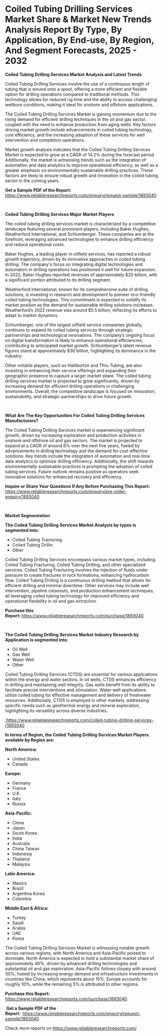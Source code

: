 <p><h1>Coiled Tubing Drilling Services Market Share & Market New Trends Analysis Report By Type, By Application, By End-use, By Region, And Segment Forecasts, 2025 - 2032</h1></p><p><strong>Coiled Tubing Drilling Services Market Analysis and Latest Trends</strong></p>
<p><p>Coiled Tubing Drilling Services involve the use of a continuous length of tubing that is wound onto a spool, offering a more efficient and flexible option for drilling operations compared to traditional methods. This technology allows for reduced rig time and the ability to access challenging wellbore conditions, making it ideal for onshore and offshore applications. </p><p>The Coiled Tubing Drilling Services Market is gaining momentum due to the rising demand for efficient drilling techniques in the oil and gas sector, coupled with the need to enhance production from aging wells. Key factors driving market growth include advancements in coiled tubing technology, cost efficiency, and the increasing adoption of these services for well intervention and completion operations. </p><p>Market growth analysis indicates that the Coiled Tubing Drilling Services Market is expected to grow at a CAGR of 14.2% during the forecast period. Additionally, the market is witnessing trends such as the integration of automation and data analytics to improve operational efficiency, as well as a greater emphasis on environmentally sustainable drilling practices. These factors are likely to ensure robust growth and innovation in the coiled tubing sector in the coming years.</p></p>
<p><strong>Get a Sample PDF of the Report:&nbsp;</strong> <a href="https://www.reliableresearchreports.com/enquiry/request-sample/1893040?utm_campaign=3207&utm_medium=2&utm_source=Github&utm_content=ia&utm_term=11032025&utm_id=coiled-tubing-drilling-services">https://www.reliableresearchreports.com/enquiry/request-sample/1893040</a></p>
<p>&nbsp;</p>
<p><strong>Coiled Tubing Drilling Services Major Market Players</strong></p>
<p><p>The coiled tubing drilling services market is characterized by a competitive landscape featuring several prominent players, including Baker Hughes, Weatherford International, and Schlumberger. These companies are at the forefront, leveraging advanced technologies to enhance drilling efficiency and reduce operational costs.</p><p>Baker Hughes, a leading player in oilfield services, has reported a robust growth trajectory, driven by its innovative approaches in coiled tubing drilling. The company's focus on integrating digital technologies and automation in drilling operations has positioned it well for future expansion. In 2022, Baker Hughes reported revenues of approximately $20 billion, with a significant portion attributed to its drilling segment.</p><p>Weatherford International, known for its comprehensive suite of drilling solutions, is investing in research and development to pioneer eco-friendly coiled tubing technologies. This commitment is expected to solidify its market position as the demand for sustainable drilling solutions increases. Weatherford’s 2022 revenue was around $5.5 billion, reflecting its efforts to adapt to market dynamics.</p><p>Schlumberger, one of the largest oilfield service companies globally, continues to expand its coiled tubing services through strategic partnerships and technological innovations. The company’s ongoing focus on digital transformation is likely to enhance operational efficiencies, contributing to anticipated market growth. Schlumberger’s latest revenue figures stand at approximately $30 billion, highlighting its dominance in the industry.</p><p>Other notable players, such as Halliburton and Thru Tubing, are also investing in enhancing their service offerings and expanding their geographic presence to capture a larger market share. The coiled tubing drilling services market is projected to grow significantly, driven by increasing demand for efficient drilling operations in challenging environments. Overall, the competitive landscape is focused on innovation, sustainability, and strategic partnerships to drive future growth.</p></p>
<p>&nbsp;</p>
<p><strong>What Are The Key Opportunities For Coiled Tubing Drilling Services Manufacturers?</strong></p>
<p><p>The Coiled Tubing Drilling Services market is experiencing significant growth, driven by increasing exploration and production activities in onshore and offshore oil and gas sectors. The market is projected to expand at a CAGR of around 6% over the next five years, fueled by advancements in drilling technology and the demand for cost-effective solutions. Key trends include the integration of automation and real-time data analytics to optimize drilling efficiency. Additionally, the shift towards environmentally sustainable practices is prompting the adoption of coiled tubing services. Future outlook remains positive as operators seek innovative solutions for enhanced recovery and efficiency.</p></p>
<p><strong>Inquire or Share Your Questions If Any Before Purchasing This Report:</strong> <a href="https://www.reliableresearchreports.com/enquiry/pre-order-enquiry/1893040?utm_campaign=3207&utm_medium=2&utm_source=Github&utm_content=ia&utm_term=11032025&utm_id=coiled-tubing-drilling-services">https://www.reliableresearchreports.com/enquiry/pre-order-enquiry/1893040</a></p>
<p>&nbsp;</p>
<p><strong>Market Segmentation</strong></p>
<p><strong>The Coiled Tubing Drilling Services Market Analysis by types is segmented into:</strong></p>
<p><ul><li>Coiled Tubing Tracturing</li><li>Coiled Tubing Drillin</li><li>Other</li></ul></p>
<p><p>Coiled Tubing Drilling Services encompass various market types, including Coiled Tubing Fracturing, Coiled Tubing Drilling, and other specialized services. Coiled Tubing Fracturing involves the injection of fluids under pressure to create fractures in rock formations, enhancing hydrocarbon flow. Coiled Tubing Drilling is a continuous drilling method that allows for efficient drilling and minimal downtime. Other services may include well intervention, pipeline cleanouts, and production enhancement techniques, all leveraging coiled tubing technology for improved efficiency and operational flexibility in oil and gas extraction.</p></p>
<p><strong>Purchase this Report:&nbsp;</strong><a href="https://www.reliableresearchreports.com/purchase/1893040?utm_campaign=3207&utm_medium=2&utm_source=Github&utm_content=ia&utm_term=11032025&utm_id=coiled-tubing-drilling-services">https://www.reliableresearchreports.com/purchase/1893040</a></p>
<p>&nbsp;</p>
<p><strong>The Coiled Tubing Drilling Services Market Industry Research by Application is segmented into:</strong></p>
<p><ul><li>Oil Well</li><li>Gas Well</li><li>Water Well</li><li>Other</li></ul></p>
<p><p>Coiled Tubing Drilling Services (CTDS) are essential for various applications within the energy and water sectors. In oil wells, CTDS enhances efficiency in drilling and maintaining well integrity. Gas wells benefit from its ability to facilitate precise interventions and stimulation. Water well applications utilize coiled tubing for effective management and delivery of freshwater resources. Additionally, CTDS is employed in other markets, addressing specific needs such as geothermal energy and mineral exploration, highlighting its versatility across diverse industries.</p></p>
<p><a href="https://www.reliableresearchreports.com/coiled-tubing-drilling-services-r1893040?utm_campaign=3207&utm_medium=2&utm_source=Github&utm_content=ia&utm_term=11032025&utm_id=coiled-tubing-drilling-services">&nbsp;https://www.reliableresearchreports.com/coiled-tubing-drilling-services-r1893040</a></p>
<p><strong>In terms of Region, the Coiled Tubing Drilling Services Market Players available by Region are:</strong></p>
<p>
    <p> <strong> North America: </strong>
        <ul>
            <li>United States</li>
            <li>Canada</li>
        </ul>
        </p> 
    <p> <strong> Europe: </strong>
        <ul>
            <li>Germany</li>
            <li>France</li>
            <li>U.K.</li>
            <li>Italy</li>
            <li>Russia</li>
        </ul>
        </p> 
    <p> <strong> Asia-Pacific: </strong>
        <ul>
            <li>China</li>
            <li>Japan</li>
            <li>South Korea</li>
            <li>India</li>
            <li>Australia</li>
            <li>China Taiwan</li>
            <li>Indonesia</li>
            <li>Thailand</li>
            <li>Malaysia</li>
        </ul>
        </p> 
    <p> <strong> Latin America: </strong>
        <ul>
            <li>Mexico</li>
            <li>Brazil</li>
            <li>Argentina Korea</li>
            <li>Colombia</li>
        </ul>
        </p> 
    <p> <strong> Middle East & Africa: </strong>
        <ul>
            <li>Turkey</li>
            <li>Saudi</li>
            <li>Arabia</li>
            <li>UAE</li>
            <li>Korea</li>
        </ul>
    </p>
    </p>
<p><p>The Coiled Tubing Drilling Services Market is witnessing notable growth across various regions, with North America and Asia-Pacific poised to dominate. North America is expected to hold a substantial market share of approximately 40%, driven by advanced drilling technologies and substantial oil and gas exploration. Asia-Pacific follows closely with around 30%, fueled by increasing energy demand and infrastructure investments in countries like China, which represents about 15%. Europe accounts for roughly 10%, while the remaining 5% is attributed to other regions.</p></p>
<p><strong>Purchase this Report: </strong><a href="https://www.reliableresearchreports.com/purchase/1893040?utm_campaign=3207&utm_medium=2&utm_source=Github&utm_content=ia&utm_term=11032025&utm_id=coiled-tubing-drilling-services">https://www.reliableresearchreports.com/purchase/1893040</a></p>
<p>&nbsp;<strong>Get a Sample PDF of the Report:&nbsp;&nbsp;</strong><a href="https://www.reliableresearchreports.com/enquiry/request-sample/1893040?utm_campaign=3207&utm_medium=2&utm_source=Github&utm_content=ia&utm_term=11032025&utm_id=coiled-tubing-drilling-services">https://www.reliableresearchreports.com/enquiry/request-sample/1893040</a></p>
<p><strong></strong></p>
<p>Check more reports on <a href="https://www.reliableresearchreports.com/?utm_campaign=3207&utm_medium=2&utm_source=Github&utm_content=ia&utm_term=11032025&utm_id=coiled-tubing-drilling-services">https://www.reliableresearchreports.com/</a></p>